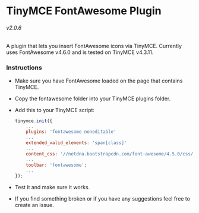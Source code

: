 # TinyMCE FontAwesome Plugin

###### v2.0.6

A plugin that lets you insert FontAwesome icons via TinyMCE. Currently uses FontAwesome v4.6.0 and is tested on TinyMCE v4.3.11.


### Instructions
- Make sure you have FontAwesome loaded on the page that contains TinyMCE.
- Copy the fontawesome folder into your TinyMCE plugins folder.
- Add this to your TinyMCE script:

    ```js
    tinymce.init({
        ...
        plugins: 'fontawesome noneditable'
        ...
        extended_valid_elements: 'span[class]'
        ...
        content_css: '//netdna.bootstrapcdn.com/font-awesome/4.5.0/css/font-awesome.min.css';
        ...
        toolbar: 'fontawesome';
        ...
    });
    ```
- Test it and make sure it works.
- If you find something broken or if you have any suggestions feel free to create an issue.
